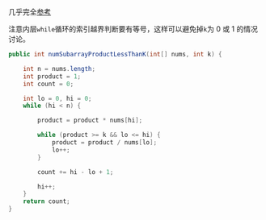 几乎完全[参考](https://github.com/HUST-WZY/AlgsWithRiceWine/blob/main/DoublePointer/992.%20K%20%E4%B8%AA%E4%B8%8D%E5%90%8C%E6%95%B4%E6%95%B0%E7%9A%84%E5%AD%90%E6%95%B0%E7%BB%84%EF%BC%88%E6%81%B0%E5%A5%BD%E8%BD%AC%E6%9C%80%EF%BC%89.md)

注意内层`while`循环的索引越界判断要有等号，这样可以避免掉`k`为 0 或 1 的情况讨论。


```java
public int numSubarrayProductLessThanK(int[] nums, int k) {

    int n = nums.length;
    int product = 1;
    int count = 0;

    int lo = 0, hi = 0;
    while (hi < n) {

        product = product * nums[hi];

        while (product >= k && lo <= hi) {
            product = product / nums[lo];
            lo++;
        }

        count += hi - lo + 1;

        hi++;
    }
    return count;
}
```
